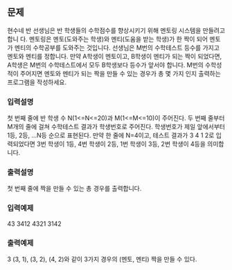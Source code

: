 ## 문제

현수네 반 선생님은 반 학생들의 수학점수를 향상시키기 위해 멘토링 시스템을 만들려고 합니 다. 멘토링은 멘토(도와주는 학생)와 멘티(도움을 받는 학생)가 한 짝이 되어 멘토가 멘티의 수학공부를 도와주는 것입니다.
선생님은 M번의 수학테스트 등수를 가지고 멘토와 멘티를 정합니다.
만약 A학생이 멘토이고, B학생이 멘티가 되는 짝이 되었다면, A학생은 M번의 수학테스트에서 모두 B학생보다 등수가 앞서야 합니다.
M번의 수학성적이 주어지면 멘토와 멘티가 되는 짝을 만들 수 있는 경우가 총 몇 가지 인지 출력하는 프로그램을 작성하세요.

### 입력설명

첫 번째 줄에 반 학생 수 N(1<=N<=20)과 M(1<=M<=10)이 주어진다.
두 번째 줄부터 M개의 줄에 걸쳐 수학테스트 결과가 학생번호로 주어진다. 학생번호가 제일 앞에서부터 1등, 2등, ...N등 순으로 표현된다.
만약 한 줄에 N=4이고, 테스트 결과가 3 4 1 2로 입력되었다면 3번 학생이 1등, 4번 학생이 2등, 1번 학생이 3등, 2번 학생이 4등을 의미합니다.

### 출력설명

첫 번째 줄에 짝을 만들 수 있는 총 경우를 출력합니다.

### 입력예제

43
3412
4321
3142

### 출력예제

3
(3, 1), (3, 2), (4, 2)와 같이 3가지 경우의 (멘토, 멘티) 짝을 만들 수 있다.
